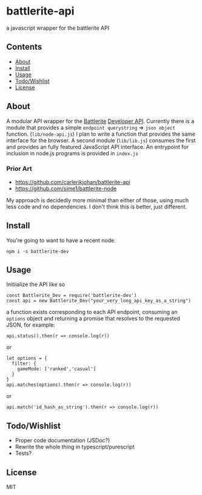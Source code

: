 # battlerite-api
a javascript wrapper for the battlerite API

## Contents
* [About](#about)
* [Install](#install)
* [Usage](#usage)
* [Todo/Wishlist](#todo/wishlist)
* [License](#license)

## About
A modular API wrapper for the [Battlerite](https://www.battlerite.com) [Developer API](https://developer.battlerite.com). Currently there is a module that provides a simple `endpoint querystring` => `json object` function. (`lib/node-api.js`) I plan to write a function that provides the same interface for the browser. A second module (`lib/lib.js`) consumes the first and provides an fully featured JavaScript API interface. An entrypoint for inclusion in node.js programs is provided in `index.js`

### Prior Art
* https://github.com/carlerikjohan/battlerite-api
* https://github.com/sime1/battlerite-node

My approach is decidedly more minimal than either of those, using much less code and no dependencies. I don't think this is better, just different.

## Install
You're going to want to have a recent node.
```
npm i -s battlerite-dev
```

## Usage
Initiialize the API like so
```
const Battlerite_Dev = require('battlerite-dev')
const api = new Battlerite_Dev("your_very_long_api_key_as_a_string") 
```
a function exists corresponding to each API endpoint, consuming an `options` object and returning a promise that resolves to the requested JSON, for example:
```
api.status().then(r => console.log(r))
```
or
```
let options = {
  filter: {
    gameMode: ['ranked','casual']
  }
} 
api.matches(options).then(r => console.log(r))
```
or
```
api.match('id_hash_as_string').then(r => console.log(r))
```

## Todo/Wishlist

* Proper code documentation (JSDoc?)
* Rewrite the whole thing in typescript/purescript
* Tests?

## License

MIT
